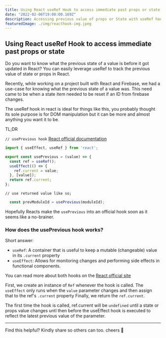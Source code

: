 ```yaml
---
title: Using React useRef Hook to access immediate past props or state.
date: "2022-02-06T19:00:00.169Z"
description: Accessing previous value of props or State with useRef hook in React.
featuredImage: ./img/reacthook-img.jpeg
---
```


## Using React useRef Hook to access immediate past props or state

Do you want to know what the previous state of a value is before it got updated in React?
You can easily leverage useRef to track the previous value of state or props in React.

Recently, while working on a project built with React and Firebase, we had a use-case for knowing what the previous state of a value was. This need came to be when a state item needed to be reset if an ID from firebase changes.

The useRef hook in react is ideal for things like this, you probably thought its sole purpose is for DOM manipulation but it can be more and almost anything you want it to be.

TL;DR

`// usePrevious hook` [React official documentation](https://reactjs.org/docs/hooks-faq.html#how-to-get-the-previous-props-or-state)

```js
import { useEffect, useRef } from 'react';

export const usePrevious = (value) => {
  const ref = useRef();
  useEffect(() => {
    ref.current = value;
  }, [value]);
  return ref.current;
};
```

`// use returned value like so;`

```js
  const prevModuleId = usePrevious(moduleId);
```

Hopefully Reacts make the `usePrevious` into an official hook soon as it seems like a no-brainer.

### How does the usePrevious hook works?

Short answer:

- `useRef`: A container that is useful to keep a mutable (changeable) value in its `.current` property
- `useEffect`: Allows for monitoring changes and performing side effects in functional components.

You can read more about both hooks on the [React official site](https://reactjs.com)

First, we create an instance of `Ref` whenever the hook is called.
The `useEffect` only runs when the `value` parameter changes and then assign that to the ref's `.current` property
Finally, we return the `ref.current`.

The first time the hook is called, ref.current will be `undefined` until a state or props value changes untl then before the useEffect hook is executed to reflect the latest previous value of the parameter.

---------------

Find this helpful? Kindly share so others can too.
cheers 🥂
